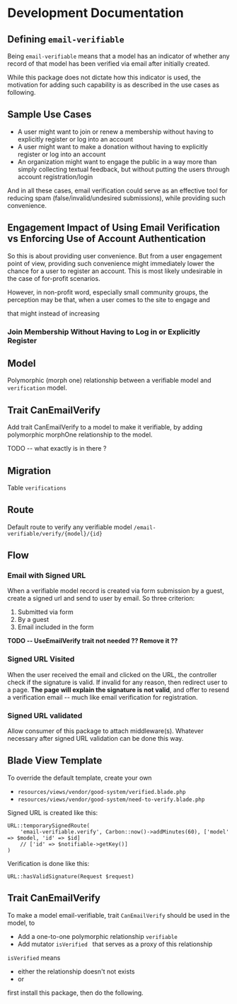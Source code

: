 # Development Documentation


## Defining `email-verifiable`

Being `email-verifiable` means that a model has an indicator of whether any record of that model has been verified via email after initially created.

While this package does not dictate how this indicator is used, the motivation for adding such capability is as described in the use cases as following.
 
## Sample Use Cases

- A user might want to join or renew a membership without having to explicitly register or log into an account
- A user might want to make a donation without having to explicitly register or log into an account
- An organization might want to engage the public in a way more than simply collecting textual feedback, but without putting the users through account registration/login

And in all these cases, email verification could serve as an effective tool for reducing spam (false/invalid/undesired submissions), while providing such convenience. 

## Engagement Impact of Using Email Verification vs Enforcing Use of Account Authentication

So this is about providing user convenience.  But from a user engagement point of view, providing such convenience might immediately lower the chance for a user to register an account.  This is most likely undesirable in the case of for-profit scenarios.

However, in non-profit word, especially small community groups, the perception may be that, when a user comes to the site to engage and  
 
 that might instead of increasing

### Join Membership Without Having to Log in or Explicitly Register   


## Model

Polymorphic (morph one) relationship between a verifiable model and `verification` model.

## Trait CanEmailVerify 

Add trait CanEmailVerify to a model to make it verifiable, by adding polymorphic morphOne relationship to the model.

TODO -- what exactly is in there ?

## Migration

Table `verifications`

## Route

Default route to verify any verifiable model `/email-verifiable/verify/{model}/{id}` 

## Flow

### Email with Signed URL 

When a verifiable model record is created via form submission by a guest, create a signed url and send to user by email.  So three criterion:

1.  Submitted via form 
2.  By a guest 
3.  Email included in the form 

**TODO -- UseEmailVerify trait not needed ??  Remove it ??**

### Signed URL Visited 

When the user received the email and clicked on the URL, the controller check if the signature is valid.  If invalid for any reason, then redirect user to a page.  **The page will explain the signature is not valid**, and offer to resend a verification email -- much like email verification for registration.

### Signed URL validated

Allow consumer of this package to attach middleware(s).  Whatever necessary after signed URL validation can be done this way.  
 
## Blade View Template

To override the default template, create your own 

- `resources/views/vendor/good-system/verified.blade.php`
- `resources/views/vendor/good-system/need-to-verify.blade.php`

Signed URL is created like this:
```
URL::temporarySignedRoute(
    'email-verifiable.verify', Carbon::now()->addMinutes(60), ['model' => $model, 'id' => $id] 
    // ['id' => $notifiable->getKey()]
)
```

Verification is done like this:
```
URL::hasValidSignature(Request $request)
```

## Trait CanEmailVerify


To make a model email-verifiable, trait `CanEmailVerify` should be used in the model, to 

- Add a one-to-one polymorphic relationship `verifiable`
- Add mutator `isVerified ` that serves as a proxy of this relationship 

`isVerified` means 

- either the relationship doesn't not exists
- or  

first install this package, then do the following.

